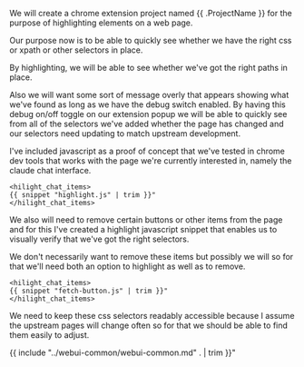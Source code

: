 We will create a chrome extension project named {{ .ProjectName }} for the purpose of highlighting elements on a web page.

Our purpose now is to be able to quickly see whether we have the right css or xpath or other selectors in place.  

By highlighting, we will be able to see whether we've got the right paths in place.

Also we will want some sort of message overly that appears showing what we've found as long as we have the debug switch enabled.  By having this debug on/off toggle on our extension popup we will be able to quickly see from all of the selectors we've added whether the page has changed and our selectors need updating to match upstream development.

I've included javascript as a proof of concept that we've tested in chrome dev tools that works with the page we're currently interested in, namely the claude chat interface.

```
<hilight_chat_items>
{{ snippet "highlight.js" | trim }}"
</hilight_chat_items>
```

We also will need to remove certain buttons or other items from the page and for this I've created a highlight javascript snippet that enables us to visually verify that we've got the right selectors.

We don't necessarily want to remove these items but possibly we will so for that we'll need both an option to highlight as well as to remove.

```
<hilight_chat_items>
{{ snippet "fetch-button.js" | trim }}"
</hilight_chat_items>
```

We need to keep these css selectors readably accessible because I assume the upstream pages will change often so for that we should be able to find them easily to adjust.

{{ include "../webui-common/webui-common.md" . | trim }}"
